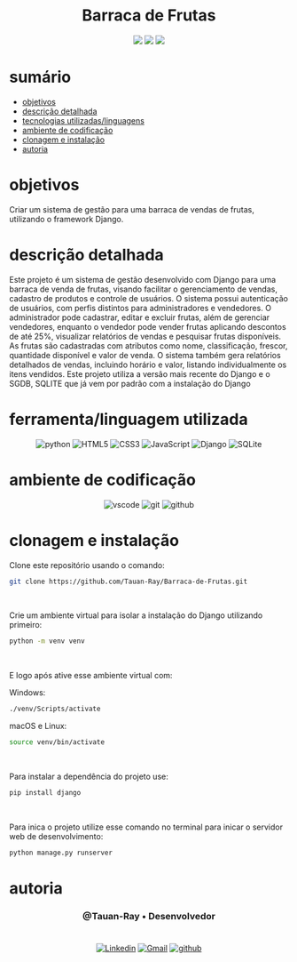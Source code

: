 <h1 align="center">Barraca de Frutas</h1>


<p align="center">
  <image
  src="https://img.shields.io/github/languages/count/Tauan-Ray/Barraca-de-Frutas"
  />
  <image
  src="https://img.shields.io/github/languages/top/Tauan-Ray/Barraca-de-Frutas"
  />
  <image
  src="https://img.shields.io/github/last-commit/Tauan-Ray/Barraca-de-Frutas"
  />
</p>

# sumário 

- [objetivos](#id01)
- [descrição detalhada](#id01.01)
- [tecnologias utilizadas/linguagens](#id02)
- [ambiente de codificação](#id03)
- [clonagem e instalação](#id04)
- [autoria](#id05)



# objetivos <a name="id01"></a>
Criar um sistema de gestão para uma barraca de vendas de frutas, utilizando o framework Django.

# descrição detalhada <a name="id01.01"></a>
Este projeto é um sistema de gestão desenvolvido com Django para uma barraca de venda de frutas, visando facilitar o gerenciamento de vendas, cadastro de produtos e controle de usuários. O sistema possui autenticação de usuários, com perfis distintos para administradores e vendedores. O administrador pode cadastrar, editar e excluir frutas, além de gerenciar vendedores, enquanto o vendedor pode vender frutas aplicando descontos de até 25%, visualizar relatórios de vendas e pesquisar frutas disponíveis. As frutas são cadastradas com atributos como nome, classificação, frescor, quantidade disponível e valor de venda. O sistema também gera relatórios detalhados de vendas, incluindo horário e valor, listando individualmente os itens vendidos. Este projeto utiliza a versão mais recente do Django e o SGDB, SQLITE que já vem por padrão com a instalação do Django



# ferramenta/linguagem utilizada <a name="id02"></a>

<div  align='center'> 
  
![python](https://img.shields.io/badge/Python-3776AB?style=for-the-badge&logo=python&logoColor=white)
![HTML5](https://img.shields.io/badge/HTML5-E34F26?style=for-the-badge&logo=html5&logoColor=white)
![CSS3](https://img.shields.io/badge/CSS3-1572B6?style=for-the-badge&logo=css3&logoColor=white)
![JavaScript](https://img.shields.io/badge/JavaScript-F7DF1E?style=for-the-badge&logo=javascript&logoColor=black)
![Django](https://img.shields.io/badge/django-%23092E20.svg?style=for-the-badge&logo=django&logoColor=white)
![SQLite](https://img.shields.io/badge/SQLite-000?style=for-the-badge&logo=sqlite&logoColor=07405E)
</div>

# ambiente de codificação <a name="id03"></a>

<div  align='center'> 

![vscode](https://img.shields.io/badge/VSCode-0D1117?style=for-the-badge&logo=visual%20studio%20code&logoColor=blue)
![git](https://img.shields.io/badge/GIT-0D1117?style=for-the-badge&logo=git&logoColor=red)
![github](https://img.shields.io/badge/Github-0D1117?style=for-the-badge&logo=github&logoColor=fff)
</div>


# clonagem e instalação <a name="id04"></a>

Clone este repositório usando o comando:

```bash
git clone https://github.com/Tauan-Ray/Barraca-de-Frutas.git
```
<br>

Crie um ambiente virtual para isolar a instalação do Django utilizando primeiro:

```bash
python -m venv venv
```
<br>

E logo após ative esse ambiente virtual com:

Windows:
```bash
./venv/Scripts/activate
```

macOS e Linux:
```bash
source venv/bin/activate
```
<br>

Para instalar a dependência do projeto use:

```bash
pip install django
```
<br>

Para inica o projeto utilize esse comando no terminal para inicar o servidor web de desenvolvimento:

```bash
python manage.py runserver
```

# autoria <a name="id05"></a>

<h3 align='center'> @Tauan-Ray • Desenvolvedor
 </h3>

#

<div  align='center'>

[![Linkedin](https://img.shields.io/badge/LinkedIn-0D1117?style=for-the-badge&logo=linkedin&logoColor=blue)](https://www.linkedin.com/in/tauan-ray-castro-venuto/)
<a href = "mailto:tauanray995@gmail.com">
![Gmail](https://img.shields.io/badge/Gmail-0D1117?style=for-the-badge&logo=gmail&logoColor=red)</a>
[![github](https://img.shields.io/badge/Github-0D1117?style=for-the-badge&logo=github&logoColor=fff)](https://www.github.com/Tauan-Ray)
</div>
